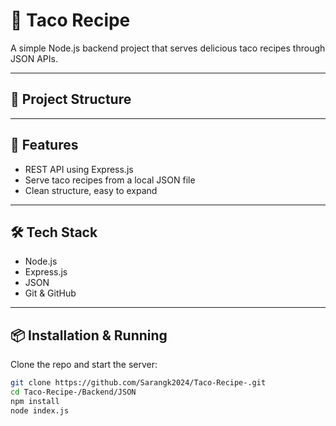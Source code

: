 # 🌮 Taco Recipe 

A simple Node.js backend project that serves delicious taco recipes through JSON APIs.

---

## 📂 Project Structure


---

## 🚀 Features

- REST API using Express.js
- Serve taco recipes from a local JSON file
- Clean structure, easy to expand

---

## 🛠️ Tech Stack

- Node.js
- Express.js
- JSON
- Git & GitHub

---

## 📦 Installation & Running

Clone the repo and start the server:

```bash
git clone https://github.com/Sarangk2024/Taco-Recipe-.git
cd Taco-Recipe-/Backend/JSON
npm install
node index.js
